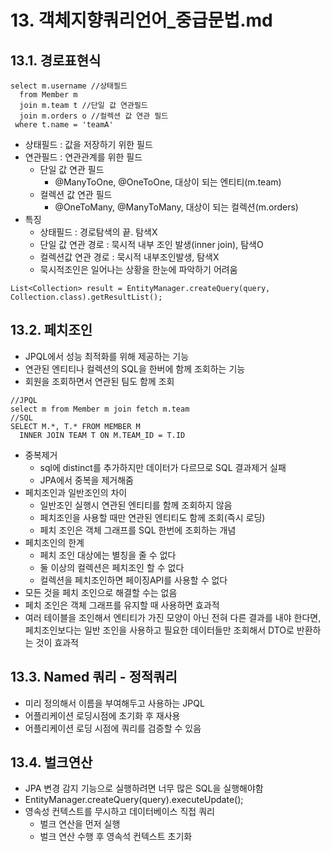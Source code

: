 # 13. 객체지향쿼리언어_중급문법.md

## 13.1. 경로표현식

```code
select m.username //상태필드
  from Member m
  join m.team t //단일 값 연관필드
  join m.orders o //컬렉션 값 연관 필드
 where t.name = 'teamA'
```

- 상태필드 : 값을 저장하기 위한 필드
- 연관필드 : 연관관계를 위한 필드
  - 단일 값 연관 필드
    - @ManyToOne, @OneToOne, 대상이 되는 엔티티(m.team)
  - 컬렉션 값 연관 필드
    - @OneToMany, @ManyToMany, 대상이 되는 컬렉션(m.orders)
- 특징
  - 상태필드 : 경로탐색의 끝. 탐색X
  - 단일 값 연관 경로 : 묵시적 내부 조인 발생(inner join), 탐색O
  - 컬렉션값 연관 경로 : 묵시적 내부조인발생, 탐색X
  - 묵시적조인은 일어나는 상황을 한눈에 파악하기 어려움

```code
List<Collection> result = EntityManager.createQuery(query, Collection.class).getResultList();

```

## 13.2. 페치조인

- JPQL에서 성능 최적화를 위해 제공하는 기능
- 연관된 엔티티나 컬렉션의 SQL을 한버에 함께 조회하는 기능
- 회원을 조회하면서 연관된 팀도 함께 조회

```code
//JPQL
select m from Member m join fetch m.team
//SQL
SELECT M.*, T.* FROM MEMBER M
  INNER JOIN TEAM T ON M.TEAM_ID = T.ID
```

- 중복제거
  - sql에 distinct를 추가하지만 데이터가 다르므로 SQL 결과제거 실패
  - JPA에서 중복을 제거해줌
- 페치조인과 일반조인의 차이
  - 일반조인 실행시 연관된 엔티티를 함께 조회하지 않음
  - 페치조인을 사용할 때만 연관된 엔티티도 함께 조회(즉시 로딩)
  - 페치 조인은 객체 그래프를 SQL 한번에 조회하는 개념
- 페치조인의 한계
  - 페치 조인 대상에는 별칭을 줄 수 없다
  - 둘 이상의 컬렉션은 페치조인 할 수 없다
  - 컬렉션을 페치조인하면 페이징API를 사용할 수 없다
- 모든 것을 페치 조인으로 해결할 수는 없음
- 페치 조인은 객체 그래프를 유지할 때 사용하면 효과적
- 여러 테이블을 조인해서 엔티티가 가진 모양이 아닌 전혀 다른 결과를 내야 한다면, 페치조인보다는 일반 조인을 사용하고 필요한 데이터들만 조회해서  DTO로 반환하는 것이 효과적

## 13.3. Named 쿼리 - 정적쿼리

- 미리 정의해서 이름을 부여해두고 사용하는 JPQL
- 어플리케이션 로딩시점에 초기화 후 재사용
- 어플리케이션 로딩 시점에 쿼리를 검증할 수 있음

## 13.4. 벌크연산

- JPA 변경 감지 기능으로 실행하려면 너무 많은 SQL을 실행해야함
- EntityManager.createQuery(query).executeUpdate();
- 영속성 컨텍스트를 무시하고 데이터베이스 직접 쿼리
  - 벌크 연산을 먼저 실행
  - 벌크 연산 수행 후 영속석 컨텍스트 초기화
  